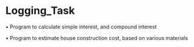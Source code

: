 # Logging_Task
 • Program to calculate simple interest, and compound interest
 
 • Program to estimate house construction cost, based on various materials 
